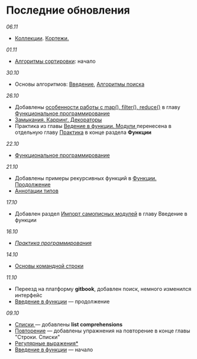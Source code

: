 # Последние обновления

_06.11_

* [Коллекции](broken-reference). [Кортежи.](kollekcii/kortezhi.md)

_01.11_

* [Алгоритмы сортировки](osnovy-algoritmov/algoritmy-sortirovki.md): начало

_30.10_

* Основы алгоритмов: [Введение](osnovy-algoritmov/vvedenie.md), [Алгоритмы поиска](osnovy-algoritmov/algoritmy-poiska.md)

_26.10_

* Добавлены [особенности работы с map(), filter(), reduce()](funkcii/funkcionalnoe-programmirovanie.md#osobennosti-obektov-map-filter-reduce) в главу [Функциональное программирование](funkcii/funkcionalnoe-programmirovanie.md)
* [Замыкания. Карринг. Декораторы](funkcii/funkcionalnoe-programmirovanie-2.0.md)
* Практика из главы [Ведение в функции. Модули ](funkcii/vvedenie-v-funkcii.md)перенесена в отдельную главу [Практика](funkcii/praktika.md) в конце раздела **Функции**

_22.10_

* [Функциональное программирование](funkcii/funkcionalnoe-programmirovanie.md)

_21.10_

* Добавлены примеры рекурсивных функций в [Функции. Продолжение](funkcii/funkcii-2.0.md)
* [Аннотации типов](praktika-programmirovaniya/annotacii-tipov.md)

_17.10_

* Добавлен раздел [Импорт самописных модулей](funkcii/vvedenie-v-funkcii.md#import-samopisnykh-modulei) в главу Введение в функции

_16.10_

* [_Практика программирования_](broken-reference)

_14.10_

* [Основы командной строки](vvedenie-v-python/osnovy-komandnoi-stroki.md)

_11.10_

* Переезд на платформу **gitbook**, добавлен поиск, немного изменился интерфейс
* [Введение в функции](funkcii/vvedenie-v-funkcii.md) — продолжение

_09.10_

* [Списки ](stroki.-spiski/spiski.md)— добавлены **list comprehensions**
* [Повторение](stroki.-spiski/povtorenie.md) — добавлены упражнения на повторение в конце главы "Строки. Списки"
* [Регулярные выражения\*](stroki.-spiski/regulyarnye-vyrazheniya-regex.md)
* [Введение в функции](funkcii/vvedenie-v-funkcii.md) — начало
